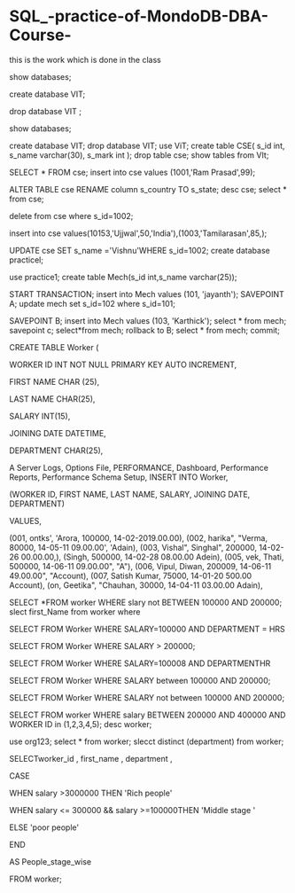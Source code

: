 # SQL_-practice-of-MondoDB-DBA-Course-
this is the work which is done in the class




show databases;
 
 create database VIT;
 
 drop database VIT ;
 
 show databases;

create database VIT;
drop database VIT;
use ViT;
create table CSE(
s_id int,
s_name varchar(30),
s_mark int
);
drop table cse;
show tables from VIt;

SELECT 
    *
FROM
    cse;
insert into cse values (1001,'Ram Prasad',99);

ALTER TABLE cse RENAME column 
    s_country TO s_state;
desc cse;
select * from cse;

delete from cse where s_id=1002;

insert into cse values(10153,'Ujjwal',50,'India'),(1003,'Tamilarasan',85,);


UPDATE cse SET s_name ='Vishnu'WHERE s_id=1002;
create database practicel;

 use practice1;
 create table Mech(s_id int,s_name varchar(25));

 START TRANSACTION;
 insert into Mech values (101, 'jayanth');
 SAVEPOINT A;
 update mech set s_id=102 where s_id=101;

 SAVEPOINT B; 
 insert into Mech values (103, 'Karthick');
 select * from mech;
 savepoint c;
 select*from mech;
 rollback to B;
 select * from mech;
 commit;

 CREATE TABLE Worker (

WORKER ID INT NOT NULL PRIMARY KEY AUTO INCREMENT,

FIRST NAME CHAR (25),

LAST NAME CHAR(25),

SALARY INT(15),

JOINING DATE DATETIME,

DEPARTMENT CHAR(25),

A Server Logs,
Options File,
PERFORMANCE,
Dashboard,
Performance Reports,
Performance Schema Setup,
INSERT INTO Worker,

(WORKER ID, FIRST NAME, LAST NAME, SALARY, JOINING DATE, DEPARTMENT)

VALUES,

(001, ontks', 'Arora, 100000, 14-02-2019.00.00),
(002, harika", "Verma, 80000, 14-05-11 09.00.00', 'Adain), 
(003, Vishal", Singhal", 200000, 14-02-26 00.00.00,),
(Singh, 500000, 14-02-28 08.00.00 Adein),
(005, vek, Thati, 500000, 14-06-11 09.00.00", "A"),
(006, Vipul, Diwan, 200009, 14-06-11 49.00.00", "Account),
(007, Satish Kumar, 75000, 14-01-20 500.00 Account),
(on, Geetika", "Chauhan, 30000, 14-04-11 03.00.00 Adain),

SELECT *FROM worker 
WHERE slary  not BETWEEN 100000 AND 200000;
slect first_Name from worker where 

SELECT FROM Worker WHERE SALARY=100000 AND DEPARTMENT = HRS

 SELECT FROM Worker WHERE SALARY > 200000;

 SELECT FROM Worker WHERE SALARY=100008 AND DEPARTMENTHR

 SELECT FROM Worker WHERE SALARY between 100000 AND 200000;

 SELECT FROM Worker WHERE SALARY not between 100000 AND 200000;

 SELECT FROM worker
 WHERE salary BETWEEN 200000 AND 400000
 AND WORKER ID in (1,2,3,4,5);
 desc worker;
 
use org123;
select * from worker;
slecct distinct (department) from worker;

SELECTworker_id , first_name , department ,

CASE

WHEN salary >3000000 THEN 'Rich people'

WHEN salary <= 300000 && salary >=100000THEN 'Middle stage '

ELSE 'poor people'

END

AS People_stage_wise

FROM worker;



